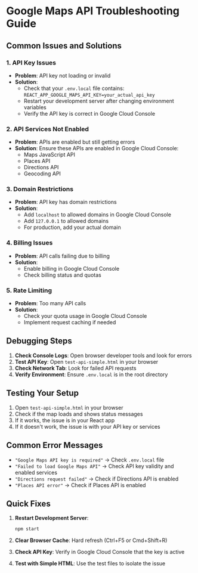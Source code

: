 # Google Maps API Troubleshooting Guide

## Common Issues and Solutions

### 1. API Key Issues
- **Problem**: API key not loading or invalid
- **Solution**:
  - Check that your `.env.local` file contains: `REACT_APP_GOOGLE_MAPS_API_KEY=your_actual_api_key`
  - Restart your development server after changing environment variables
  - Verify the API key is correct in Google Cloud Console

### 2. API Services Not Enabled
- **Problem**: APIs are enabled but still getting errors
- **Solution**: Ensure these APIs are enabled in Google Cloud Console:
  - Maps JavaScript API
  - Places API
  - Directions API
  - Geocoding API

### 3. Domain Restrictions
- **Problem**: API key has domain restrictions
- **Solution**:
  - Add `localhost` to allowed domains in Google Cloud Console
  - Add `127.0.0.1` to allowed domains
  - For production, add your actual domain

### 4. Billing Issues
- **Problem**: API calls failing due to billing
- **Solution**:
  - Enable billing in Google Cloud Console
  - Check billing status and quotas

### 5. Rate Limiting
- **Problem**: Too many API calls
- **Solution**:
  - Check your quota usage in Google Cloud Console
  - Implement request caching if needed

## Debugging Steps

1. **Check Console Logs**: Open browser developer tools and look for errors
2. **Test API Key**: Open `test-api-simple.html` in your browser
3. **Check Network Tab**: Look for failed API requests
4. **Verify Environment**: Ensure `.env.local` is in the root directory

## Testing Your Setup

1. Open `test-api-simple.html` in your browser
2. Check if the map loads and shows status messages
3. If it works, the issue is in your React app
4. If it doesn't work, the issue is with your API key or services

## Common Error Messages

- `"Google Maps API key is required"` → Check `.env.local` file
- `"Failed to load Google Maps API"` → Check API key validity and enabled services
- `"Directions request failed"` → Check if Directions API is enabled
- `"Places API error"` → Check if Places API is enabled

## Quick Fixes

1. **Restart Development Server**:
   ```bash
   npm start
   ```

2. **Clear Browser Cache**: Hard refresh (Ctrl+F5 or Cmd+Shift+R)

3. **Check API Key**: Verify in Google Cloud Console that the key is active

4. **Test with Simple HTML**: Use the test files to isolate the issue